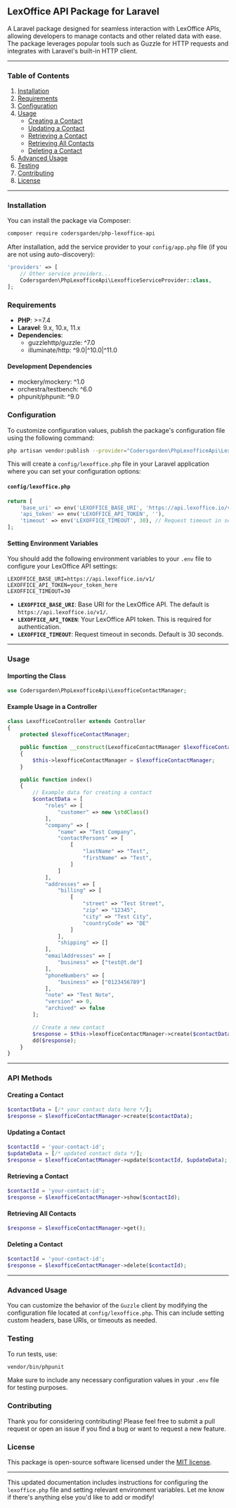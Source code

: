## LexOffice API Package for Laravel

A Laravel package designed for seamless interaction with LexOffice APIs, allowing developers to manage contacts and other related data with ease. The package leverages popular tools such as Guzzle for HTTP requests and integrates with Laravel's built-in HTTP client.

---

### Table of Contents

1. [Installation](#installation)
2. [Requirements](#requirements)
3. [Configuration](#configuration)
4. [Usage](#usage)
   - [Creating a Contact](#creating-a-contact)
   - [Updating a Contact](#updating-a-contact)
   - [Retrieving a Contact](#retrieving-a-contact)
   - [Retrieving All Contacts](#retrieving-all-contacts)
   - [Deleting a Contact](#deleting-a-contact)
5. [Advanced Usage](#advanced-usage)
6. [Testing](#testing)
7. [Contributing](#contributing)
8. [License](#license)

---

### Installation

You can install the package via Composer:

```bash
composer require codersgarden/php-lexoffice-api
```

After installation, add the service provider to your `config/app.php` file (if you are not using auto-discovery):

```php
'providers' => [
    // Other service providers...
    Codersgarden\PhpLexofficeApi\LexofficeServiceProvider::class,
];
```

### Requirements

- **PHP**: >=7.4
- **Laravel**: 9.x, 10.x, 11.x
- **Dependencies**:
  - guzzlehttp/guzzle: ^7.0
  - illuminate/http: ^9.0|^10.0|^11.0

#### Development Dependencies

- mockery/mockery: ^1.0
- orchestra/testbench: ^6.0
- phpunit/phpunit: ^9.0

### Configuration

To customize configuration values, publish the package's configuration file using the following command:

```bash
php artisan vendor:publish --provider="Codersgarden\PhpLexofficeApi\LexofficeServiceProvider" --tag=config
```

This will create a `config/lexoffice.php` file in your Laravel application where you can set your configuration options:

#### `config/lexoffice.php`

```php
return [
    'base_uri' => env('LEXOFFICE_BASE_URI', 'https://api.lexoffice.io/v1/'),
    'api_token' => env('LEXOFFICE_API_TOKEN', ''),
    'timeout' => env('LEXOFFICE_TIMEOUT', 30), // Request timeout in seconds
];
```

#### Setting Environment Variables

You should add the following environment variables to your `.env` file to configure your LexOffice API settings:

```env
LEXOFFICE_BASE_URI=https://api.lexoffice.io/v1/
LEXOFFICE_API_TOKEN=your_token_here
LEXOFFICE_TIMEOUT=30
```

- **`LEXOFFICE_BASE_URI`**: Base URI for the LexOffice API. The default is `https://api.lexoffice.io/v1/`.
- **`LEXOFFICE_API_TOKEN`**: Your LexOffice API token. This is required for authentication.
- **`LEXOFFICE_TIMEOUT`**: Request timeout in seconds. Default is 30 seconds.

---

### Usage

#### Importing the Class

```php
use Codersgarden\PhpLexofficeApi\LexofficeContactManager;
```

#### Example Usage in a Controller

```php
class LexofficeController extends Controller
{
    protected $lexofficeContactManager;

    public function __construct(LexofficeContactManager $lexofficeContactManager)
    {
        $this->lexofficeContactManager = $lexofficeContactManager;
    }

    public function index()
    {
        // Example data for creating a contact
        $contactData = [
            "roles" => [
                "customer" => new \stdClass()
            ],
            "company" => [
                "name" => "Test Company",
                "contactPersons" => [
                    [
                        "lastName" => "Test",
                        "firstName" => "Test",
                    ]
                ]
            ],
            "addresses" => [
                "billing" => [
                    [
                        "street" => "Test Street",
                        "zip" => "12345",
                        "city" => "Test City",
                        "countryCode" => "DE"
                    ]
                ],
                "shipping" => []
            ],
            "emailAddresses" => [
                "business" => ["test@t.de"]
            ],
            "phoneNumbers" => [
                "business" => ["0123456789"]
            ],
            "note" => "Test Note",
            "version" => 0,
            "archived" => false
        ];

        // Create a new contact
        $response = $this->lexofficeContactManager->create($contactData);
        dd($response);
    }
}
```

---

### API Methods

#### Creating a Contact

```php
$contactData = [/* your contact data here */];
$response = $lexofficeContactManager->create($contactData);
```

#### Updating a Contact

```php
$contactId = 'your-contact-id';
$updateData = [/* updated contact data */];
$response = $lexofficeContactManager->update($contactId, $updateData);
```

#### Retrieving a Contact

```php
$contactId = 'your-contact-id';
$response = $lexofficeContactManager->show($contactId);
```

#### Retrieving All Contacts

```php
$response = $lexofficeContactManager->get();
```

#### Deleting a Contact

```php
$contactId = 'your-contact-id';
$response = $lexofficeContactManager->delete($contactId);
```

---

### Advanced Usage

You can customize the behavior of the `Guzzle` client by modifying the configuration file located at `config/lexoffice.php`. This can include setting custom headers, base URIs, or timeouts as needed.

### Testing

To run tests, use:

```bash
vendor/bin/phpunit
```

Make sure to include any necessary configuration values in your `.env` file for testing purposes.

### Contributing

Thank you for considering contributing! Please feel free to submit a pull request or open an issue if you find a bug or want to request a new feature.

### License

This package is open-source software licensed under the [MIT license](LICENSE).

---

This updated documentation includes instructions for configuring the `lexoffice.php` file and setting relevant environment variables. Let me know if there's anything else you'd like to add or modify!